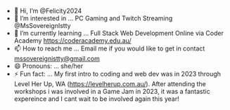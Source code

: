 - 👋 Hi, I’m @Felicity2024
- 👀 I’m interested in ... PC Gaming and Twitch Streaming @MsSovereignIstty
- 🌱 I’m currently learning ... Full Stack Web Development Online via Coder Academy https://coderacademy.edu.au/
- 📫 How to reach me ... Email me if you would like to get in contact mssovereignistty@gmail.com
- 😄 Pronouns: ... she/her
- ⚡ Fun fact: ... My first intro to coding and web dev was in 2023 through Level Her Up, WA (https://levelherup.com.au/). After attending the workshops i was involved in a Game Jam in 2023, it was a fantastic expereince and I cant wait to be involved again this year!

<!---
Felicity2024/Felicity2024 is a ✨ special ✨ repository because its `README.md` (this file) appears on your GitHub profile.
You can click the Preview link to take a look at your changes.
--->
